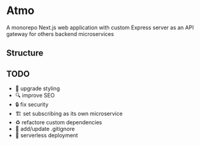 # Atmo

A monorepo Next.js web application with custom Express server as an API gateway
for others backend microservices

## Structure

## TODO

- :lipstick: upgrade styling
- :mag: improve SEO
- :lock: fix security
- :building_construction: set subscribing as its own microservice
- :recycle: refactore custom dependencies
- :see_no_evil: add/update .gitignore
- :rocket: serverless deployment
